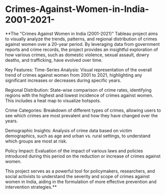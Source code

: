 # Crimes-Against-Women-in-India-2001-2021-

**The "Crimes Against Women in India (2001-2021)" Tableau project aims to visually analyze the trends, patterns, and regional distribution of crimes against women over a 20-year period. By leveraging data from government reports and crime records, the project provides an insightful exploration of how various crimes, such as domestic violence, sexual assault, dowry deaths, and trafficking, have evolved over time.

Key Features:
Time-Series Analysis: Visual representation of the overall trend of crimes against women from 2001 to 2021, highlighting any significant increases or decreases during specific years.

Regional Distribution: State-wise comparison of crime rates, identifying regions with the highest and lowest incidence of crimes against women. This includes a heat map to visualize hotspots.

Crime Categories: Breakdown of different types of crimes, allowing users to see which crimes are most prevalent and how they have changed over the years.

Demographic Insights: Analysis of crime data based on victim demographics, such as age and urban vs. rural settings, to understand which groups are most at risk.

Policy Impact: Evaluation of the impact of various laws and policies introduced during this period on the reduction or increase of crimes against women.

This project serves as a powerful tool for policymakers, researchers, and social activists to understand the severity and scope of crimes against women in India, aiding in the formulation of more effective prevention and intervention strategies.**
